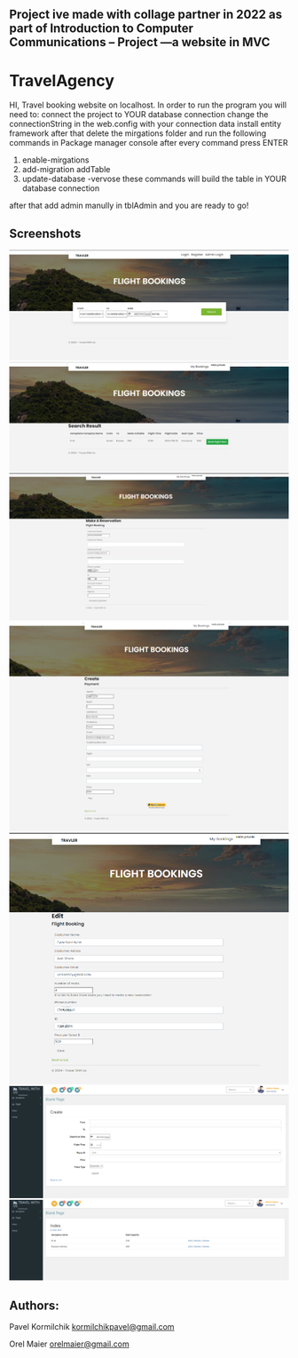 
## Project ive made with collage partner in 2022 as part of Introduction to Computer Communications – Project —a website in MVC

# TravelAgency

HI,
Travel booking website on localhost.
In order to run the program you will need to:
 connect the project to YOUR database connection 
 change the connectionString in the web.config with your connection data 
install entity framework 
after that delete the mirgations folder
 and run the following commands in Package manager console
after every command press ENTER
 1. enable-mirgations
2. add-migration addTable
3. update-database -vervose 
these commands will build the table in YOUR database connection 

after that add admin manully in tblAdmin 
and you are ready to go!

## Screenshots

![Home Screen](Screenshots/Home.png)
![User flightserach](Screenshots/User%20flightserach.png)
![user book a flight](Screenshots/user%20book%20a%20flight.png)
![payment](Screenshots/payment.png)
![flight booking edit](Screenshots/flight%20booking%20edit.png) 
![Admin addflight](Screenshots/admin%20add%20flight.png)
![Admin aeroplane](Screenshots/Admin%20aeroplane.png)


## Authors: 

Pavel Kormilchik kormilchikpavel@gmail.com

Orel Maier orelmaier@gmail.com